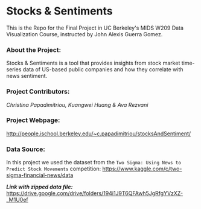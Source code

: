 # Stocks & Sentiments

This is the Repo for the Final Project in UC Berkeley's MIDS W209 Data Visualization Course, instructed by John Alexis Guerra Gomez. 

### About the Project:
Stocks & Sentiments is a tool that provides insights from stock market time-series data of US-based public companies and how they correlate with news sentiment.

### Project Contributors: 
*Christina Papadimitriou, Kuangwei Huang & Ava Rezvani*

### Project Webpage:
http://people.ischool.berkeley.edu/~c.papadimitriou/stocksAndSentiment/

### Data Source:
In this project we used the dataset from the `Two Sigma: Using News to Predict Stock Movements` competition: 
https://www.kaggle.com/c/two-sigma-financial-news/data

_**Link with zipped data file:**_
https://drive.google.com/drive/folders/194i1J9T6QFAwh5JgRfgYVzXZ-_M1U0ef

